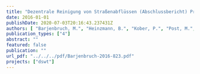 ```yaml
---
title: "Dezentrale Reinigung von Straßenabflüssen (Abschlussbericht) Projektnr: 11315 UEPII/2"
date: 2016-01-01
publishDate: 2020-07-03T20:16:43.237431Z
authors: [ "Barjenbruch, M.", "Heinzmann, B.", "Kober, P.", "Post, M.", "remy", "rouault", "Sommer, H.", "sonnenberg", "Weiß, B." ]
publication_types: ["4"]
abstract: ""
featured: false
publication: ""
url_pdf: "../../../pdf/Barjenbruch-2016-823.pdf"
projects: ["dswt"]
---
```


